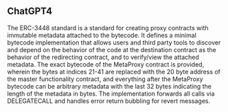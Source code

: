 ## ChatGPT4

The ERC-3448 standard is a standard for creating proxy contracts with immutable metadata attached to the bytecode. It defines a minimal bytecode implementation that allows users and third party tools to discover and depend on the behavior of the code at the destination contract as the behavior of the redirecting contract, and to verify/view the attached metadata. The exact bytecode of the MetaProxy contract is provided, wherein the bytes at indices 21-41 are replaced with the 20 byte address of the master functionality contract, and everything after the MetaProxy bytecode can be arbitrary metadata with the last 32 bytes indicating the length of the metadata in bytes. The implementation forwards all calls via DELEGATECALL and handles error return bubbling for revert messages.
